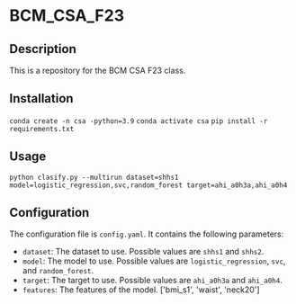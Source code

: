 # BCM_CSA_F23

## Description
This is a repository for the BCM CSA F23 class.

## Installation
`conda create -n csa -python=3.9`
`conda activate csa`
`pip install -r requirements.txt`

## Usage
`python clasify.py --multirun dataset=shhs1 model=logistic_regression,svc,random_forest target=ahi_a0h3a,ahi_a0h4`

## Configuration
The configuration file is `config.yaml`. It contains the following parameters:
- `dataset`: The dataset to use. Possible values are `shhs1` and `shhs2`.
- `model`: The model to use. Possible values are `logistic_regression`, `svc`, and `random_forest`.
- `target`: The target to use. Possible values are `ahi_a0h3a` and `ahi_a0h4`.
- `features`: The features of the model. ['bmi_s1', 'waist', 'neck20']
